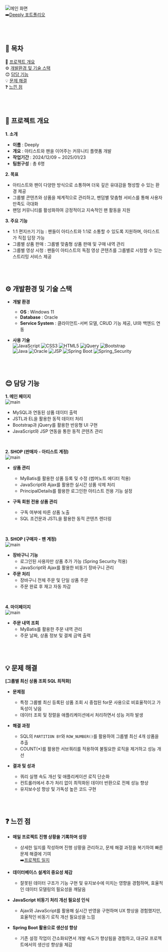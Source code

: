 ![메인 화면](images/main.png)  
➡️[Deeply 포트폴리오](https://www.notion.so/Deeply-1848913a4d27805eb433df632ba7a05b)  

</br></br>

## 📑 목차  
📖 [프로젝트 개요](https://github.com/704hj/Deeply/tree/main#-%ED%94%84%EB%A1%9C%EC%A0%9D%ED%8A%B8-%EA%B0%9C%EC%9A%94)</br>
⚙️ [개발환경 및 기술 스택](https://github.com/704hj/Deeply/tree/main#%EF%B8%8F-%EA%B0%9C%EB%B0%9C%ED%99%98%EA%B2%BD-%EB%B0%8F-%EA%B8%B0%EC%88%A0-%EC%8A%A4%ED%83%9D)</br>
😊 [담당 기능](https://github.com/704hj/Deeply/tree/main#-%EB%8B%B4%EB%8B%B9-%EA%B8%B0%EB%8A%A5)</br>
💡 [문제 해결](https://github.com/704hj/Deeply/tree/main#-%EB%AC%B8%EC%A0%9C-%ED%95%B4%EA%B2%B0)</br>
❓ [느낀 점](https://github.com/704hj/Deeply/tree/main#-%EB%8A%90%EB%82%80-%EC%A0%90)</br>

</br></br>

## 📖 프로젝트 개요

**1. 소개**  
  - **이름** : Deeply  
  - **개요** : 아티스트와 팬을 이어주는 커뮤니티 플랫폼 개발  
  - **작업기간** : 2024/12/09 ~ 2025/01/23  
  - **팀원구성** : 총 6명  

**2. 목표**  
  - 아티스트와 팬이 다양한 방식으로 소통하며 더욱 깊은 유대감을 형성할 수 있는 환경 제공  
  - 그룹별 콘텐츠와 상품을 체계적으로 관리하고, 팬덤별 맞춤형 서비스를 통해 사용자 만족도 극대화  
  - 팬덤 커뮤니티를 활성화하여 긍정적이고 지속적인 팬 활동을 지원  

**3. 주요 기능**  
  - 1:1 편지쓰기 기능 : 팬들이 아티스트와 1:1로 소통할 수 있도록 지원하며, 아티스트가 직접 답장 가능  
  - 그룹별 상품 판매 : 그룹별 맞춤형 상품 판매 및 구매 내역 관리  
  - 그룹별 영상 시청 : 팬들이 아티스트의 독점 영상 콘텐츠를 그룹별로 시청할 수 있는 스트리밍 서비스 제공  

</br></br>

## ⚙️ 개발환경 및 기술 스택  

- **개발 환경**  
  - **OS** : Windows 11  
  - **Database** : Oracle  
  - **Service System** : 클라이언트-서버 모델, CRUD 기능 제공, UI와 백엔드 연동  

- **사용 기술**  
    ![JavaScript](https://img.shields.io/badge/JavaScript-F7DF1E?style=for-the-badge&logo=JavaScript&logoColor=white)
    ![CSS3](https://img.shields.io/badge/CSS-239120?&style=for-the-badge&logo=css3&logoColor=white)
    ![HTML5](https://img.shields.io/badge/HTML5-E34F26?style=for-the-badge&logo=html5&logoColor=white)
    ![jQuery](https://img.shields.io/badge/jQuery-0769AD?style=for-the-badge&logo=jquery&logoColor=white)
    ![Bootstrap](https://img.shields.io/badge/Bootstrap-563D7C?style=for-the-badge&logo=bootstrap&logoColor=white)</br>
    ![Java](https://img.shields.io/badge/Java-ED8B00?style=for-the-badge&logo=openjdk&logoColor=white)
    ![Oracle](https://img.shields.io/badge/Oracle-F80000?style=for-the-badge&logo=oracle&logoColor=black)
    ![JSP](https://img.shields.io/badge/JSP-323330?style=for-the-badge&logo=eclipse&logoColor=white)
    ![Spring Boot](https://img.shields.io/badge/Spring_Boot-6DB33F?style=for-the-badge&logo=Spring-Boot&logoColor=white)
    ![Spring_Security](https://img.shields.io/badge/Spring_Security-6DB33F?style=for-the-badge&logo=Spring-Security&logoColor=white)


</br></br>

## 😊 담당 기능

**1. 메인 페이지**  
   ![main](https://github.com/704hj/Deeply/blob/main/images/main.gif?raw=true)  
  - MySQL과 연동된 상품 데이터 출력  
  - JSTL과 EL을 활용한 동적 데이터 처리  
  - Bootstrap과 jQuery를 활용한 반응형 UI 구현  
  - JavaScript와 JSP 연동을 통한 동적 콘텐츠 관리  

</br>

**2. SHOP (판매자 - 아티스트 계정)**  
![main](https://github.com/704hj/Deeply/blob/main/images/artist.gif?raw=true)
  - **상품 관리**  
    - MyBatis를 활용한 상품 등록 및 수정 (썸머노트 에디터 적용)  
    - JavaScript와 Ajax를 활용한 실시간 상품 삭제 처리  
    - PrincipalDetails를 활용한 로그인한 아티스트 전용 기능 설정  

  - **구독 회원 전용 상품 관리**  
    - 구독 여부에 따른 상품 노출  
    - SQL 조건문과 JSTL을 활용한 동적 콘텐츠 렌더링  

</br>

**3. SHOP (구매자 - 팬 계정)**  
![main](https://github.com/704hj/Deeply/blob/main/images/cart.gif?raw=true)  
  - **장바구니 기능**  
    - 로그인된 사용자만 상품 추가 가능 (Spring Security 적용)  
    - JavaScript와 Ajax를 활용한 비동기 장바구니 관리  
  - **주문 처리**  
    - 장바구니 전체 주문 및 단일 상품 주문  
    - 주문 완료 후 재고 자동 차감  

</br>

**4. 마이페이지**  
![main](https://github.com/704hj/Deeply/blob/main/images/mypage.gif?raw=true)  
  - **주문 내역 조회**  
    - MyBatis를 활용한 주문 내역 관리  
    - 주문 날짜, 상품 정보 및 결제 금액 출력  

</br></br>

## 💡 문제 해결

**[그룹별 최신 상품 조회 SQL 최적화]**  

- **문제점**  
  - 특정 그룹별 최신 등록된 상품 조회 시 중첩된 for문 사용으로 비효율적이고 가독성이 낮음  
  - 데이터 조회 및 정렬을 애플리케이션에서 처리하면서 성능 저하 발생  

- **해결 과정**  
  - SQL의 `PARTITION BY`와 `ROW_NUMBER()`를 활용하여 그룹별 최신 4개 상품을 추출  
  - COUNT(*)를 활용한 서브쿼리를 적용하여 불필요한 로직을 제거하고 성능 개선  

- **결과 및 성과**  
  - 쿼리 실행 속도 개선 및 애플리케이션 로직 단순화  
  - 컨트롤러에서 추가 처리 없이 최적화된 데이터 반환으로 전체 성능 향상  
  - 유지보수성 향상 및 가독성 높은 코드 구현  

</br></br>

## ❓ 느낀 점

- **매일 프로젝트 진행 상황을 기록하며 성장**  
  - 상세한 일지를 작성하며 진행 상황을 관리하고, 문제 해결 과정을 복기하여 빠른 문제 해결에 기여  
  ➡️[프로젝트 일지](https://www.notion.so/Deeply-1718913a4d27801d8763feadc42cfe44)  

- **데이터베이스 설계의 중요성 체감**  
  - 잘못된 데이터 구조가 기능 구현 및 유지보수에 미치는 영향을 경험하며, 효율적인 데이터 모델링의 필요성을 깨달음  

- **JavaScript 비동기 처리 개선 필요성 인식**  
  - Ajax와 JavaScript를 활용해 실시간 반영을 구현하며 UX 향상을 경험했지만, 효율적인 비동기 로직 개선 필요성을 느낌  

- **Spring Boot 활용으로 생산성 향상**  
  - 기존 설정 작업이 간소화되면서 개발 속도가 향상됨을 경험하고, 대규모 프로젝트에서의 생산성 향상을 체감  
